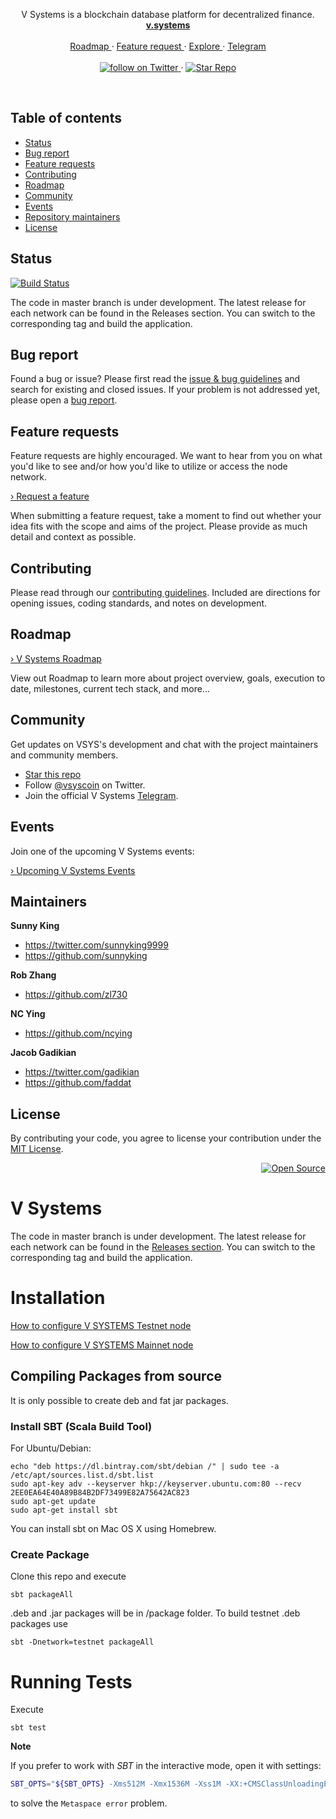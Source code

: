 <div align="center">
  <a href="https://v.systems">
    <img src="https://raw.githubusercontent.com/virtualeconomy/v-systems/master/V-Logo-Shadow.png" alt>
  </a>
  <p align="center">
    V Systems is a blockchain database platform for decentralized finance.  
    <br/>
    <a href="https://v.systems">
      <strong>v.systems</strong>
    </a>
    <br/>
    <br/>
    <a href="https://github.com/virtualeconomy/v-systems/blob/master/ROADMAP.md" alt="Roadmap">
      Roadmap
    </a>
    &middot;
    <a href="https://github.com/virtualeconomy/v-systems/issues/new?template=feature_request.md" alt="Feature request">
      Feature request
    </a>
    &middot;
    <a href="https://github.com/virtualeconomy/">
      Explore
    </a>
    &middot;
    <a href="https://t.me/VSYSOfficialGroup">
      Telegram
    </a>
    <br/>
    <br/>
    <a href="https://twitter.com/intent/follow?screen_name=VSYSCoin">
      <img src="https://img.shields.io/twitter/url/https/twitter.com/VSYSCoin.svg?style=social&label=Follow%20%40VSYSCoin&logo=twitter" alt="follow on Twitter">
    </a>
    &middot;
    <a href="https://github.com/virtualeconomy/v-systems/stargazers">
      <img src="https://img.shields.io/github/stars/virtualeconomy/v-systems.svg?style=social&label=Star&maxAge=2592000" alt="Star Repo">
    </a>   
  </p>
</div>

<br/>


## Table of contents

- [Status](#status)
- [Bug report](#bug-report)
- [Feature requests](#feature-requests)
- [Contributing](#contributing)
- [Roadmap](#roadmap)
- [Community](#community)
- [Events](#events)
- [Repository maintainers](#repository-maintainers)
- [License](#license)


## Status

[![Build Status](https://travis-ci.org/virtualeconomy/v-systems.svg?branch=master)](https://travis-ci.org/virtualeconomy/v-systems)

The code in master branch is under development. The latest release for each network can be found in the Releases section. You can switch to the corresponding tag and build the application.


## Bug report

Found a bug or issue? Please first read the [issue & bug guidelines](/CONTRIBUTING.md#using-the-issue-tracker) and search for existing and closed issues. If your problem is not addressed yet, please open a [bug report](https://github.com/virtualeconomy/v-systems/issues/new?template=bug_report.md).


## Feature requests

Feature requests are highly encouraged. We want to hear from you on what you'd like to see and/or how you'd like to utilize or access the node network.

<a href="https://github.com/virtualeconomy/v-systems/issues/new?template=feature_request.md">› Request a feature</a>

When submitting a feature request, take a moment to find out whether your idea fits with the scope and aims of the project. Please provide as much detail and context as possible.


## Contributing

Please read through our [contributing guidelines](/CONTRIBUTING.md). Included are directions for opening issues, coding standards, and notes on development.


## Roadmap

[ › V Systems Roadmap](https://github.com/virtualeconomy/v-systems/blob/master/ROADMAP.md)

View out Roadmap to learn more about project overview, goals, execution to date, milestones, current tech stack, and more...


## Community

Get updates on VSYS's development and chat with the project maintainers and community members.

- [Star this repo](https://github.com/virtualeconomy/v-systems/stargazers)
- Follow [@vsyscoin](https://twitter.com/VSYSCoin) on Twitter.
- Join the official V Systems [Telegram](https://t.me/VSYSOfficialGroup).


## Events

Join one of the upcoming V Systems events:

[› Upcoming V Systems Events](https://github.com/virtualeconomy/v-systems/blob/master/EVENTS.md)


## Maintainers

**Sunny King**
- <https://twitter.com/sunnyking9999>
- <https://github.com/sunnyking>

**Rob Zhang**
- <https://github.com/zl730>

**NC Ying**
- <https://github.com/ncying>

**Jacob Gadikian**
- <https://twitter.com/gadikian>
- <https://github.com/faddat>


## License

By contributing your code, you agree to license your contribution under the [
MIT License](LICENSE).


<div align="right">
  <a href="https://opensource.guide/how-to-contribute/#why-contribute-to-open-source">
    <img src="https://badges.frapsoft.com/os/v3/open-source.png?v=103)](https://github.com/ellerbrock/open-source-badges/" alt="Open Source">
  </a>
</div>












# V Systems  

The code in master branch is under development. The latest release for each network can be found in the [Releases section](https://github.com/virtualeconomy/vsys/releases). You can switch to the corresponding tag and build the application.

# Installation

[How to configure V SYSTEMS Testnet node](https://github.com/virtualeconomy/v-systems/wiki/How-to-Install-V-Systems-Testnet-Node)

[How to configure V SYSTEMS Mainnet node](https://github.com/virtualeconomy/v-systems/wiki/How-to-install-V-Systems-mainnet-Node)

## Compiling Packages from source

It is only possible to create deb and fat jar packages.

### Install SBT (Scala Build Tool)

For Ubuntu/Debian:

```
echo "deb https://dl.bintray.com/sbt/debian /" | sudo tee -a /etc/apt/sources.list.d/sbt.list
sudo apt-key adv --keyserver hkp://keyserver.ubuntu.com:80 --recv 2EE0EA64E40A89B84B2DF73499E82A75642AC823
sudo apt-get update
sudo apt-get install sbt
```

You can install sbt on Mac OS X using Homebrew.

### Create Package

Clone this repo and execute

```
sbt packageAll
```

.deb and .jar packages will be in /package folder. To build testnet .deb packages use

```
sbt -Dnetwork=testnet packageAll
```

# Running Tests

Execute 

`sbt test`

**Note**

If you prefer to work with _SBT_ in the interactive mode, open it with settings:
```bash
SBT_OPTS="${SBT_OPTS} -Xms512M -Xmx1536M -Xss1M -XX:+CMSClassUnloadingEnabled" sbt
```

to solve the `Metaspace error` problem.
